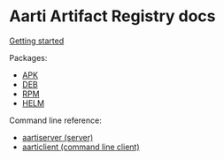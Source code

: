# Aarti Artifact Registry docs

[Getting started](getting-started.md)

Packages:
- [APK](packages/apk.md)
- [DEB](packages/deb.md)
- [RPM](packages/rpm.md)
- [HELM](packages/helm.md)

Command line reference:
- [aartiserver (server)](reference/aartiserver/aartiserver.md)
- [aarticlient (command line client)](reference/aarticlient/aarticlient.md)
